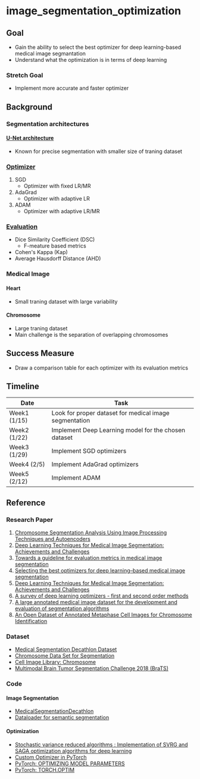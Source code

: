 # image_segmentation_optimization

## Goal
- Gain the ability to select the best optimizer for deep learning-based medical image segmantation
- Understand what the optimization is in terms of deep learning
### Stretch Goal
- Implement more accurate and faster optimizer

## Background
### Segmentation architectures
#### [U-Net architecture](#ref-4)
- Known for precise segmentation with smaller size of traning dataset
### [Optimizer](#ref-4)
1. SGD
    - Optimizer with fixed LR/MR
2. AdaGrad
    - Optimizer with adaptive LR
3. ADAM
    - Optimizer with adaptive LR/MR
### [Evaluation](#ref-3)
- Dice Similarity Coefficient (DSC)
    - F-meature based metrics
- Cohen's Kappa (Kap)
- Average Hausdorff Distance (AHD)
### Medical Image
#### Heart
- Small traning dataset with large variability
#### Chromosome
- Large traning dataset
- Main challenge is the separation of overlapping chromosomes

## Success Measure
- Draw a comparison table for each optimizer with its evaluation metrics

## Timeline
| Date          | Task          |
| ------------- | ------------- |
| Week1 (1/15)  | Look for proper dataset for medical image segmentation |
| Week2 (1/22)  | Implement Deep Learning model for the chosen dataset |
| Week3 (1/29)  | Implement SGD optimizers |
| Week4 (2/5)   | Implement AdaGrad optimizers |
| Week5 (2/12)  | Implement ADAM |


## Reference
### Research Paper
1. <a href="https://arxiv.org/pdf/2209.05414v1.pdf" id="ref-1">Chromosome Segmentation Analysis Using Image Processing Techniques and Autoencoders</a>
1. <a href="https://link.springer.com/article/10.1007/s10278-019-00227-x" id="ref-2">Deep Learning Techniques for Medical Image Segmentation: Achievements and Challenges</a>
1. <a href="https://bmcresnotes.biomedcentral.com/articles/10.1186/s13104-022-06096-y" id="ref-3">Towards a guideline for evaluation metrics in medical image segmentation</a>
1. <a href="https://www.frontiersin.org/articles/10.3389/fradi.2023.1175473/full" id="ref-4">Selecting the best optimizers for deep learning–based medical image segmentation</a>
1. <a href="https://link.springer.com/article/10.1007/s10278-019-00227-x" id="ref-5">Deep Learning Techniques for Medical Image Segmentation: Achievements and Challenges</a>
1. [A survey of deep learning optimizers - first and second order methods](https://arxiv.org/pdf/2211.15596.pdf)
1. [A large annotated medical image dataset for the development and evaluation of segmentation algorithms](https://arxiv.org/pdf/1902.09063v1.pdf)
1. [An Open Dataset of Annotated Metaphase Cell Images for Chromosome Identification](https://www.nature.com/articles/s41597-023-02003-7#Sec6)


### Dataset
- [Medical Segmentation Decathlon Dataset](http://medicaldecathlon.com)
- [Chromosome Data Set for Segmentation](https://bioimlab.dei.unipd.it/Chromosome%20Data%20Set%204Seg.htm)
- [Cell Image Library: Chromosome](http://www.cellimagelibrary.org/images/54816)
- [Multimodal Brain Tumor Segmentation Challenge 2018 (BraTS)](https://wiki.cancerimagingarchive.net/pages/viewpage.action?pageId=37224922)


### Code
#### Image Segmentation
- [MedicalSegmentationDecathlon](https://github.com/Soft953/MedicalSegmentationDecathlon)
- [Dataloader for semantic segmentation](https://discuss.pytorch.org/t/dataloader-for-semantic-segmentation/48290)
#### Optimization
- [Stochastic variance reduced algorithms : Implementation of SVRG and SAGA optimization algorithms for deep learning](https://github.com/kilianFatras/variance_reduced_neural_networks)
- [Custom Optimizer in PyTorch](https://discuss.pytorch.org/t/custom-optimizer-in-pytorch/22397)
- [PyTorch: OPTIMIZING MODEL PARAMETERS](https://pytorch.org/tutorials/beginner/basics/optimization_tutorial.html)
- [PyTorch: TORCH.OPTIM](https://pytorch.org/docs/stable/optim.html)